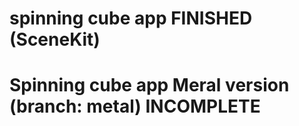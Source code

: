 # spinning cube app FINISHED (SceneKit)

# Spinning cube app Meral version (branch: metal) INCOMPLETE
